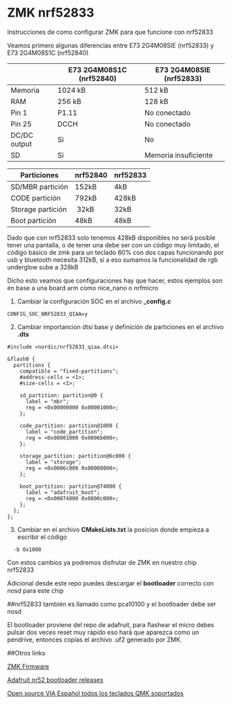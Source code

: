 # ZMK nrf52833

Instrucciones de como configurar ZMK para que funcione con nrf52833

Veamos primero algunas diferencias entre E73 2G4M08SIE (nrf52833) y E73 2G4M08S1C (nrf52840)

| | E73 2G4M08S1C (nrf52840) | E73 2G4M08SIE (nrf52833) |
|---|---|---|
| Memoria | 1024 kB | 512 kB |
| RAM | 256 kB | 128 kB |
| Pin 1 | P1.11 | No conectado |
| Pin 25 | DCCH | No conectado |
| DC/DC output | Si | No |
| SD | Si | Memoria insuficiente |

| Particiones | nrf52840 | nrf52833 |
|---|---|---|
| SD/MBR partición | 152kB | 4kB |
| CODE partición | 792kB | 428kB |
| Storage partición | 32kB | 32kB |
| Boot partición | 48kB | 48kB |

Dado que con nrf52833 solo tenemos 428kB disponibles no será posible tener una pantalla, o de tener una debe ser con un código muy limitado, el código básico de zmk para un teclado 60% con dos capas funcionando por usb y bluetooth necesita 312kB, si a eso sumamos la funcionalidad de rgb underglow sube a 328kB

Dicho esto veamos que configuraciones hay que hacer, estos ejemplos son en base a una board arm como nice_nano o nrfmicro

1. Cambiar la configuración SOC en el archivo **_config.c**

~~~
CONFIG_SOC_NRF52833_QIAA=y
~~~

2. Cambiar importancion dtsi base y definición de particiones en el archivo **.dts**

~~~
#include <nordic/nrf52833_qiaa.dtsi>

&flash0 {
  partitions {
    compatible = "fixed-partitions";
    #address-cells = <1>;
    #size-cells = <1>;

    sd_partition: partition@0 {
      label = "mbr";
      reg = <0x00000000 0x00001000>;
    };

    code_partition: partition@1000 {
      label = "code_partition";
      reg = <0x00001000 0x0006b000>;
    };

    storage_partition: partition@6c000 {
      label = "storage";
      reg = <0x0006c000 0x00008000>;
    };

    boot_partition: partition@74000 {
      label = "adafruit_boot";
      reg = <0x00074000 0x0000c000>;
    };
  };
};
~~~

3. Cambiar en el archivo **CMakeLists.txt** la posicion donde empieza a escribir el código

~~~
  -b 0x1000
~~~
 
Con estos cambios ya podremos disfrutar de ZMK en nuestro chip nrf52833

Adicional desde este repo puedes descargar el **bootloader** correcto con nosd para este chip

##nrf52833 también es llamado como pca10100 y el bootloader debe ser nosd

El bootloader proviene del repo de adafruit, para flashear el micro debes pulsar dos veces reset muy rápido eso hará que aparezca como un pendrive, entonces copias el archivo .uf2 generado por ZMK.

##Otros links

[ZMK Firmware](https://zmk.dev/)

[Adafruit nr52 bootloader releases](https://github.com/adafruit/Adafruit_nRF52_Bootloader/releases)

[Open source VIA Español todos los teclados QMK soportados](https://github.com/ci-bus/Miguelio-VIA-Keyboards)
